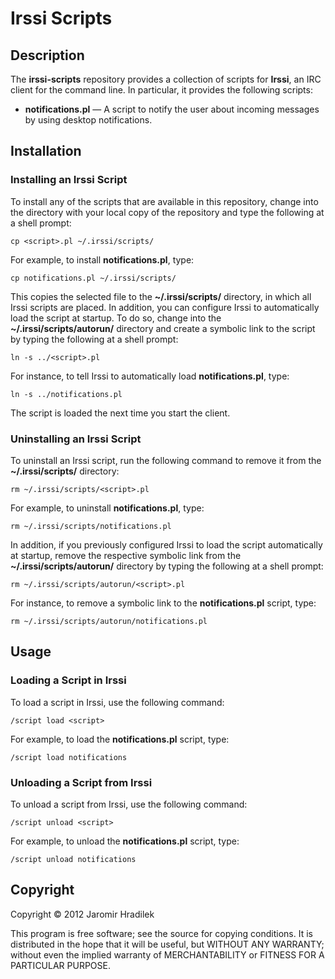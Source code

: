 # Irssi Scripts

## Description

The **irssi-scripts** repository provides a collection of scripts for **Irssi**, an IRC client for the command line. In particular, it provides the following scripts:

* **notifications.pl** — A script to notify the user about incoming messages by using desktop notifications.

## Installation

### Installing an Irssi Script

To install any of the scripts that are available in this repository, change into the directory with your local copy of the repository and type the following at a shell prompt:

    cp <script>.pl ~/.irssi/scripts/

For example, to install **notifications.pl**, type:

    cp notifications.pl ~/.irssi/scripts/

This copies the selected file to the **~/.irssi/scripts/** directory, in which all Irssi scripts are placed. In addition, you can configure Irssi to automatically load the script at startup. To do so, change into the **~/.irssi/scripts/autorun/** directory and create a symbolic link to the script by typing the following at a shell prompt:

    ln -s ../<script>.pl

For instance, to tell Irssi to automatically load **notifications.pl**, type:

    ln -s ../notifications.pl

The script is loaded the next time you start the client.

### Uninstalling an Irssi Script

To uninstall an Irssi script, run the following command to remove it from the **~/.irssi/scripts/** directory:

    rm ~/.irssi/scripts/<script>.pl

For example, to uninstall **notifications.pl**, type:

    rm ~/.irssi/scripts/notifications.pl

In addition, if you previously configured Irssi to load the script automatically at startup, remove the respective symbolic link from the **~/.irssi/scripts/autorun/** directory by typing the following at a shell prompt:

    rm ~/.irssi/scripts/autorun/<script>.pl

For instance, to remove a symbolic link to the **notifications.pl** script, type:

    rm ~/.irssi/scripts/autorun/notifications.pl

## Usage

### Loading a Script in Irssi

To load a script in Irssi, use the following command:

    /script load <script>

For example, to load the **notifications.pl** script, type:

    /script load notifications

### Unloading a Script from Irssi

To unload a script from Irssi, use the following command:

    /script unload <script>

For example, to unload the **notifications.pl** script, type:

    /script unload notifications

## Copyright

Copyright © 2012 Jaromir Hradilek

This program is free software; see the source for copying conditions. It is distributed in the hope that it will be useful, but WITHOUT ANY WARRANTY; without even the implied warranty of MERCHANTABILITY or FITNESS FOR A PARTICULAR PURPOSE.
